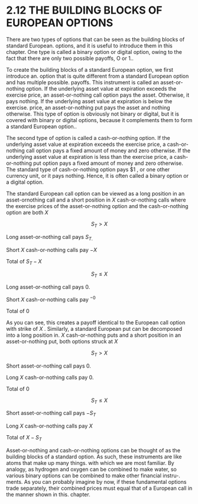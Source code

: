 # 2.12 THE BUILDING BLOCKS OF EUROPEAN OPTIONS

There are two types of options that can be seen as the building blocks of standard European. options, and it is useful to introduce them in this chapter. One type is called a binary option or digital option, owing to the fact that there are only two possible payoffs, O or 1..

To create the building blocks of a standard European option, we first introduce an. option that is quite different from a standard European option and has multiple possible. payoffs. This instrument is called an asset-or-nothing option. If the underlying asset value at expiration exceeds the exercise price, an asset-or-nothing call option pays the asset. Otherwise, it pays nothing. If the underlying asset value at expiration is below the exercise. price, an asset-or-nothing put pays the asset and nothing otherwise. This type of option is obviously not binary or digital, but it is covered with binary or digital options, because it complements them to form a standard European option..

The second type of option is called a cash-or-nothing option. If the underlying asset value at expiration exceeds the exercise price, a cash-or-nothing call option pays a fixed amount of money and zero otherwise. If the underlying asset value at expiration is less than the exercise price, a cash-or-nothing put option pays a fixed amount of money and zero otherwise. The standard type of cash-or-nothing option pays $\$1$ , or one other currency unit, or it pays nothing. Hence, it is often called a binary option or a digital option.

The standard European call option can be viewed as a long position in an asset-ornothing call and a short position in $X$ cash-or-nothing calls where the exercise prices of the asset-or-nothing option and the cash-or-nothing option are both $X$

$$
S_{T}>X
$$

Long asset-or-nothing call pays $S_{T.}$

Short $X$ cash-or-nothing calls pay $-X$

Total of $S_{T}-X$

$$
S_{T}\leq X
$$

Long asset-or-nothing call pays 0.

Short $X$ cash-or-nothing calls pay $^{-0}$

Total of 0

As you can see, this creates a payoff identical to the European call option with strike of $X$ . Similarly, a standard European put can be decomposed into a long position in. $X$ cash-or-nothing puts and a short position in an asset-or-nothing put, both options struck at $X$

$$
S_{T}>X
$$

Short asset-or-nothing call pays 0.

Long $X$ cash-or-nothing calls pay 0.

Total of 0

$$
S_{T}\leq X
$$

Short asset-or-nothing call pays $-S_{T}$

Long $X$ cash-or-nothing calls pay $X$

Total of $X-S_{T}$

Asset-or-nothing and cash-or-nothing options can be thought of as the building blocks of a standard option. As such, these instruments are like atoms that make up many things. with which we are most familiar. By analogy, as hydrogen and oxygen can be combined to make water, so various binary options can be combined to make other financial instru-. ments. As you can probably imagine by now, if these fundamental options trade separately, their combined prices must equal that of a European call in the manner shown in this. chapter.
